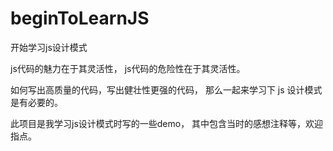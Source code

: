 # beginToLearnJS
开始学习js设计模式

js代码的魅力在于其灵活性， js代码的危险性在于其灵活性。

如何写出高质量的代码，写出健壮性更强的代码， 那么一起来学习下 js 设计模式是有必要的。 

此项目是我学习js设计模式时写的一些demo， 其中包含当时的感想注释等，欢迎指点。
